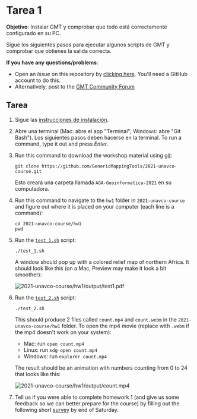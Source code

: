 # Tarea 1

**Objetivo**: Instalar GMT y comprobar que todo está correctamente configurado en su PC.


Sigue los siguientes pasos para ejecutar algunos scripts de GMT y comprobar
que obtienes la salida correcta.

**If you have any questions/problems**:

* Open an *Issue* on this repository by
  [clicking here](https://github.com/GenericMappingTools/2021-unavco-course/issues/new/choose).
  You'll need a GitHub account to do this.
* Alternatively, post to the [GMT Community Forum](https://forum.generic-mapping-tools.org/)

## Tarea

1. Sigue las [instrucciones de instalación](../INSTALL.md).
2. Abre una terminal (Mac: abre el app "Terminal"; Windows: abre "Git Bash").
   Los siguientes pasos deben hacerse en la terminal.
   To run a command, type it out and press *Enter*.
3. Run this command to download the workshop material using [git](https://en.wikipedia.org/wiki/Git):

   ```
   git clone https://github.com/GenericMappingTools/2021-unavco-course.git
   ```

   Esto creará una carpeta llamada `AGA-Geoinformatica-2021` en su computadora.
4. Run this command to navigate to the `hw1` folder in `2021-unavco-course` and figure
   out where it is placed on your computer (each line is a command):

   ```
   cd 2021-unavco-course/hw1
   pwd
   ```

5. Run the [`test_1.sh`](test_1.sh) script:

   ```
   ./test_1.sh
   ```

   A window should pop up with a colored relief map of northern Africa. It should look
   like this (on a Mac, Preview may make it look a bit smoother):

   ![`2021-unavco-course/hw1/output/test1.pdf`](output/test1.png)
6. Run the [`test_2.sh`](test_2.sh) script:

   ```
   ./test_2.sh
   ```

   This should produce 2 files called `count.mp4` and `count.webm` in the
   `2021-unavco-course/hw1` folder. To open the mp4 movie (replace with `.webm`
   if the mp4 doesn't work on your system):

   * Mac: run `open count.mp4`
   * Linux: run `xdg-open count.mp4`
   * Windows: run `explorer count.mp4`

   The result should be an animation with numbers counting from 0 to 24 that looks like
   this:

   ![`2021-unavco-course/hw1/output/count.mp4`](output/count.gif)
7. Tell us if you were able to complete homework 1 (and give us some feedback so we can better prepare for the course) by filling out
   the following short [survey](https://forms.gle/FnEeTK9CLgYHBMzD9) by end of Saturday.
